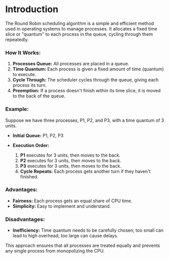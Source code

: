 # Introduction

The Round Robin scheduling algorithm is a simple and efficient method used in operating systems to manage processes. It allocates a fixed time slice or "quantum" to each process in the queue, cycling through them repeatedly.

### How It Works:

1. **Processes Queue:** All processes are placed in a queue.
2. **Time Quantum:** Each process is given a fixed amount of time (quantum) to execute.
3. **Cycle Through:** The scheduler cycles through the queue, giving each process its turn.
4. **Preemption:** If a process doesn't finish within its time slice, it is moved to the back of the queue.

### Example:

Suppose we have three processes, P1, P2, and P3, with a time quantum of 3 units.

- **Initial Queue:** P1, P2, P3
    
- **Execution Order:**
    
    1. **P1** executes for 3 units, then moves to the back.
    2. **P2** executes for 3 units, then moves to the back.
    3. **P3** executes for 3 units, then moves to the back.
    4. **Cycle Repeats:** Each process gets another turn if they haven't finished.

### Advantages:

- **Fairness:** Each process gets an equal share of CPU time.
- **Simplicity:** Easy to implement and understand.

### Disadvantages:

- **Inefficiency:** Time quantum needs to be carefully chosen; too small can lead to high overhead, too large can cause delays.

This approach ensures that all processes are treated equally and prevents any single process from monopolizing the CPU.
